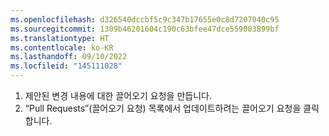 ```yaml
---
ms.openlocfilehash: d326540dccbf5c9c347b17655e0c8d7207040c95
ms.sourcegitcommit: 1309b46201604c190c63bfee47dce559003899bf
ms.translationtype: HT
ms.contentlocale: ko-KR
ms.lasthandoff: 09/10/2022
ms.locfileid: "145111028"
---
```

1. 제안된 변경 내용에 대한 끌어오기 요청을 만듭니다.
2. “Pull Requests”(끌어오기 요청) 목록에서 업데이트하려는 끌어오기 요청을 클릭합니다.
